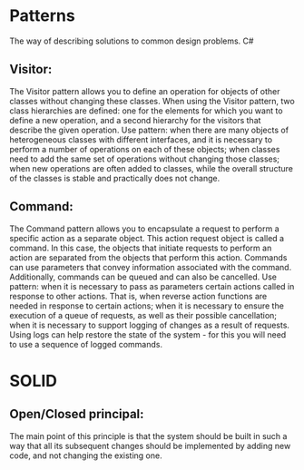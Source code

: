 # Patterns
The way of describing solutions to common design problems. C#

Visitor:
--------
The Visitor pattern allows you to define an operation for objects of other classes without changing these classes.
When using the Visitor pattern, two class hierarchies are defined: one for the elements for which you want to define a new operation, and a second hierarchy for the visitors that describe the given operation.
Use pattern:
  when there are many objects of heterogeneous classes with different interfaces, and it is necessary to perform a number of operations on each of these objects;
  when classes need to add the same set of operations without changing those classes;
  when new operations are often added to classes, while the overall structure of the classes is stable and practically does not change.

Command:
--------
The Command pattern allows you to encapsulate a request to perform a specific action as a separate object. This action request object is called a command. In this case, the objects that initiate requests to perform an action are separated from the objects that perform this action.
Commands can use parameters that convey information associated with the command. Additionally, commands can be queued and can also be cancelled.
Use pattern:
  when it is necessary to pass as parameters certain actions called in response to other actions. That is, when reverse action functions are needed in response to certain actions;
  when it is necessary to ensure the execution of a queue of requests, as well as their possible cancellation;
  when it is necessary to support logging of changes as a result of requests. Using logs can help restore the state of the system - for this you will need to use a sequence of logged commands.

# SOLID
Open/Closed principal:
----------------------
The main point of this principle is that the system should be built in such a way that all its subsequent changes should be implemented by adding new code, and not changing the existing one.
